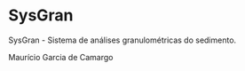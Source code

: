 SysGran
=======

SysGran - Sistema de análises granulométricas do sedimento.

Maurício Garcia de Camargo

